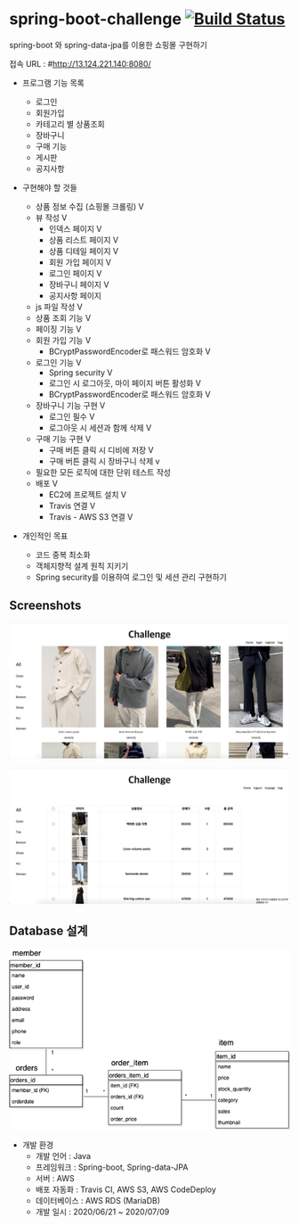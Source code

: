 # spring-boot-challenge [![Build Status](https://travis-ci.com/opdshe/spring-boot-challenge.svg?branch=master)](https://travis-ci.com/opdshe/spring-boot-challenge)
spring-boot 와 spring-data-jpa를 이용한 쇼핑몰 구현하기

접속 URL : 
#http://13.124.221.140:8080/

+ 프로그램 기능 목록
  + 로그인
  + 회원가입
  + 카테고리 별 상품조회
  + 장바구니
  + 구매 기능
  + 게시판
  + 공지사항

+ 구현해야 할 것들
  + 상품 정보 수집 (쇼핑몰 크롤링) V
  + 뷰 작성 V
    + 인덱스 페이지 V
    + 상품 리스트 페이지 V
    + 상품 디테일 페이지 V
    + 회원 가입 페이지 V
    + 로그인 페이지 V
    + 장바구니 페이지 V
    + 공지사항 페이지
  + js 파일 작성 V
  + 상품 조회 기능 V
  + 페이징 기능 V
  + 회원 가입 기능 V
    + BCryptPasswordEncoder로 패스워드 암호화 V
  + 로그인 기능 V
    + Spring security V
    + 로그인 시 로그아웃, 마이 페이지 버튼 활성화 V
    + BCryptPasswordEncoder로 패스워드 암호화 V
  + 장바구니 기능 구현 V
    + 로그인 필수 V
    + 로그아웃 시 세션과 함께 삭제 V
  + 구매 기능 구현 V
    + 구매 버튼 클릭 시 디비에 저장 V
    + 구매 버튼 클릭 시 장바구니 삭제 v
  + 필요한 모든 로직에 대한 단위 테스트 작성 
  + 배포 V
    + EC2에 프로젝트 설치 V
    + Travis 연결 V
    + Travis - AWS S3 연결 V
  
+ 개인적인 목표
  + 코드 중복 최소화
  + 객체지향적 설계 원칙 지키기
  + Spring security를 이용하여 로그인 및 세션 관리 구현하기
  
Screenshots
------
![products](image/products.png)  

![bag](image/bag.png)
  
Database 설계
-------
![database](image/database.png)  


+ 개발 환경
  + 개발 언어 : Java
  + 프레임워크 : Spring-boot, Spring-data-JPA
  + 서버 : AWS
  + 배포 자동화 : Travis CI, AWS S3, AWS CodeDeploy
  + 데이터베이스 : AWS RDS (MariaDB)
  + 개발 일시 : 2020/06/21 ~ 2020/07/09
  
  
